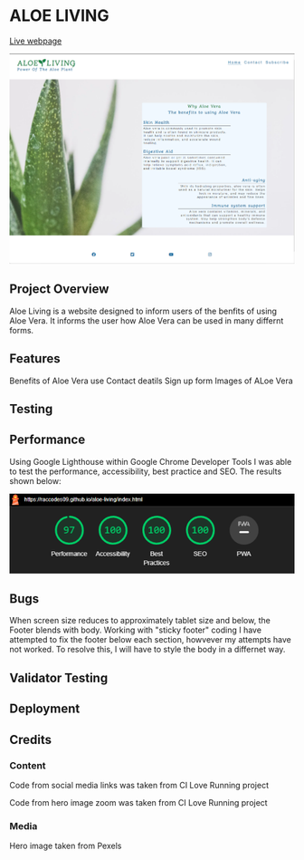 # ALOE LIVING

[Live webpage](https://raccodes09.github.io/aloe-living/index.html)

![Mockup image](docs/Website.png)

## Project Overview

Aloe Living is a website designed to inform users of the benfits of using Aloe Vera. It informs the user how Aloe Vera can be used in many differnt forms.

## Features

Benefits of Aloe Vera use
Contact deatils
Sign up form
Images of ALoe Vera

## Testing

## Performance

Using Google Lighthouse within Google Chrome Developer Tools I was able to test the performance, accessibility, best practice and SEO. The results shown below:

![Mockup image](docs/Performance.png)

## Bugs

When screen size reduces to approximately tablet size and below, the Footer blends with body. Working with "sticky footer" coding I have attempted to fix the footer below each section, howvever my attempts have not worked. To resolve this, I will have to style the body in a differnet way.

## Validator Testing

## Deployment

## Credits

### Content

Code from social media links was taken from CI Love Running project

Code from hero image zoom was taken from CI Love Running project

### Media

Hero image taken from Pexels
